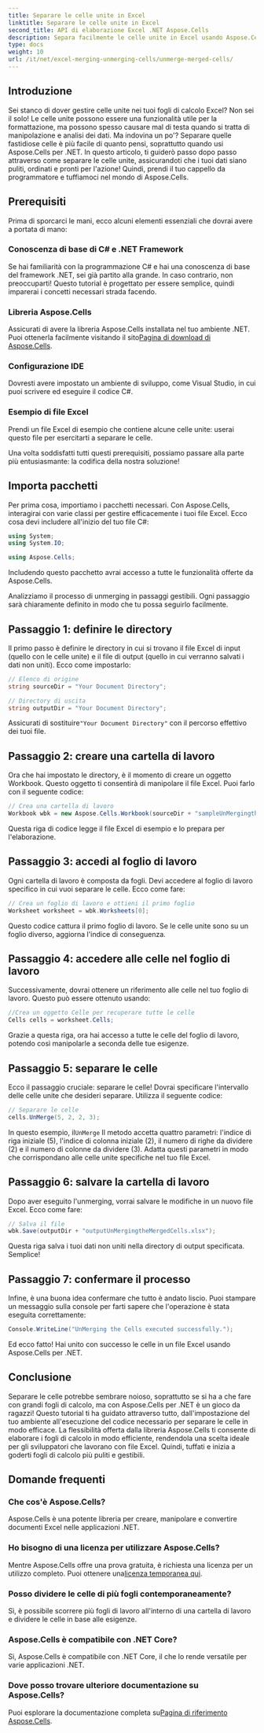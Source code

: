 ```yaml
---
title: Separare le celle unite in Excel
linktitle: Separare le celle unite in Excel
second_title: API di elaborazione Excel .NET Aspose.Cells
description: Separa facilmente le celle unite in Excel usando Aspose.Cells per .NET. Segui la nostra guida passo passo per creare fogli di calcolo migliori.
type: docs
weight: 10
url: /it/net/excel-merging-unmerging-cells/unmerge-merged-cells/
---
```

## Introduzione

Sei stanco di dover gestire celle unite nei tuoi fogli di calcolo Excel? Non sei il solo! Le celle unite possono essere una funzionalità utile per la formattazione, ma possono spesso causare mal di testa quando si tratta di manipolazione e analisi dei dati. Ma indovina un po'? Separare quelle fastidiose celle è più facile di quanto pensi, soprattutto quando usi Aspose.Cells per .NET. In questo articolo, ti guiderò passo dopo passo attraverso come separare le celle unite, assicurandoti che i tuoi dati siano puliti, ordinati e pronti per l'azione! Quindi, prendi il tuo cappello da programmatore e tuffiamoci nel mondo di Aspose.Cells.

## Prerequisiti

Prima di sporcarci le mani, ecco alcuni elementi essenziali che dovrai avere a portata di mano:

### Conoscenza di base di C# e .NET Framework
Se hai familiarità con la programmazione C# e hai una conoscenza di base del framework .NET, sei già partito alla grande. In caso contrario, non preoccuparti! Questo tutorial è progettato per essere semplice, quindi imparerai i concetti necessari strada facendo.

### Libreria Aspose.Cells
Assicurati di avere la libreria Aspose.Cells installata nel tuo ambiente .NET. Puoi ottenerla facilmente visitando il sito[Pagina di download di Aspose.Cells](https://releases.aspose.com/cells/net/).

### Configurazione IDE
Dovresti avere impostato un ambiente di sviluppo, come Visual Studio, in cui puoi scrivere ed eseguire il codice C#.

### Esempio di file Excel
Prendi un file Excel di esempio che contiene alcune celle unite: userai questo file per esercitarti a separare le celle.

Una volta soddisfatti tutti questi prerequisiti, possiamo passare alla parte più entusiasmante: la codifica della nostra soluzione!

## Importa pacchetti

Per prima cosa, importiamo i pacchetti necessari. Con Aspose.Cells, interagirai con varie classi per gestire efficacemente i tuoi file Excel. Ecco cosa devi includere all'inizio del tuo file C#:

```csharp
using System;
using System.IO;

using Aspose.Cells;
```

Includendo questo pacchetto avrai accesso a tutte le funzionalità offerte da Aspose.Cells.

Analizziamo il processo di unmerging in passaggi gestibili. Ogni passaggio sarà chiaramente definito in modo che tu possa seguirlo facilmente.

## Passaggio 1: definire le directory

Il primo passo è definire le directory in cui si trovano il file Excel di input (quello con le celle unite) e il file di output (quello in cui verranno salvati i dati non uniti). Ecco come impostarlo:

```csharp
// Elenco di origine
string sourceDir = "Your Document Directory"; 

// Directory di uscita
string outputDir = "Your Document Directory"; 
```

 Assicurati di sostituire`"Your Document Directory"` con il percorso effettivo dei tuoi file.

## Passaggio 2: creare una cartella di lavoro

Ora che hai impostato le directory, è il momento di creare un oggetto Workbook. Questo oggetto ti consentirà di manipolare il file Excel. Puoi farlo con il seguente codice:

```csharp
// Crea una cartella di lavoro
Workbook wbk = new Aspose.Cells.Workbook(sourceDir + "sampleUnMergingtheMergedCells.xlsx");
```

Questa riga di codice legge il file Excel di esempio e lo prepara per l'elaborazione. 

## Passaggio 3: accedi al foglio di lavoro

Ogni cartella di lavoro è composta da fogli. Devi accedere al foglio di lavoro specifico in cui vuoi separare le celle. Ecco come fare:

```csharp
// Crea un foglio di lavoro e ottieni il primo foglio
Worksheet worksheet = wbk.Worksheets[0];
```

Questo codice cattura il primo foglio di lavoro. Se le celle unite sono su un foglio diverso, aggiorna l'indice di conseguenza.

## Passaggio 4: accedere alle celle nel foglio di lavoro

Successivamente, dovrai ottenere un riferimento alle celle nel tuo foglio di lavoro. Questo può essere ottenuto usando:

```csharp
//Crea un oggetto Celle per recuperare tutte le celle
Cells cells = worksheet.Cells;
```

Grazie a questa riga, ora hai accesso a tutte le celle del foglio di lavoro, potendo così manipolarle a seconda delle tue esigenze.

## Passaggio 5: separare le celle

Ecco il passaggio cruciale: separare le celle! Dovrai specificare l'intervallo delle celle unite che desideri separare. Utilizza il seguente codice:

```csharp
// Separare le celle
cells.UnMerge(5, 2, 2, 3);
```

 In questo esempio, il`UnMerge` Il metodo accetta quattro parametri: l'indice di riga iniziale (5), l'indice di colonna iniziale (2), il numero di righe da dividere (2) e il numero di colonne da dividere (3). Adatta questi parametri in modo che corrispondano alle celle unite specifiche nel tuo file Excel.

## Passaggio 6: salvare la cartella di lavoro

Dopo aver eseguito l'unmerging, vorrai salvare le modifiche in un nuovo file Excel. Ecco come fare:

```csharp
// Salva il file
wbk.Save(outputDir + "outputUnMergingtheMergedCells.xlsx");
```

Questa riga salva i tuoi dati non uniti nella directory di output specificata. Semplice!

## Passaggio 7: confermare il processo

Infine, è una buona idea confermare che tutto è andato liscio. Puoi stampare un messaggio sulla console per farti sapere che l'operazione è stata eseguita correttamente:

```csharp
Console.WriteLine("UnMerging the Cells executed successfully.");
```

Ed ecco fatto! Hai unito con successo le celle in un file Excel usando Aspose.Cells per .NET.

## Conclusione

Separare le celle potrebbe sembrare noioso, soprattutto se si ha a che fare con grandi fogli di calcolo, ma con Aspose.Cells per .NET è un gioco da ragazzi! Questo tutorial ti ha guidato attraverso tutto, dall'impostazione del tuo ambiente all'esecuzione del codice necessario per separare le celle in modo efficace. La flessibilità offerta dalla libreria Aspose.Cells ti consente di elaborare i fogli di calcolo in modo efficiente, rendendola una scelta ideale per gli sviluppatori che lavorano con file Excel. Quindi, tuffati e inizia a goderti fogli di calcolo più puliti e gestibili.

## Domande frequenti

### Che cos'è Aspose.Cells?  
Aspose.Cells è una potente libreria per creare, manipolare e convertire documenti Excel nelle applicazioni .NET.

### Ho bisogno di una licenza per utilizzare Aspose.Cells?  
 Mentre Aspose.Cells offre una prova gratuita, è richiesta una licenza per un utilizzo completo. Puoi ottenere una[licenza temporanea qui](https://purchase.aspose.com/temporary-license/).

### Posso dividere le celle di più fogli contemporaneamente?  
Sì, è possibile scorrere più fogli di lavoro all'interno di una cartella di lavoro e dividere le celle in base alle esigenze.

### Aspose.Cells è compatibile con .NET Core?  
Sì, Aspose.Cells è compatibile con .NET Core, il che lo rende versatile per varie applicazioni .NET.

### Dove posso trovare ulteriore documentazione su Aspose.Cells?  
 Puoi esplorare la documentazione completa su[Pagina di riferimento Aspose.Cells](https://reference.aspose.com/cells/net/).